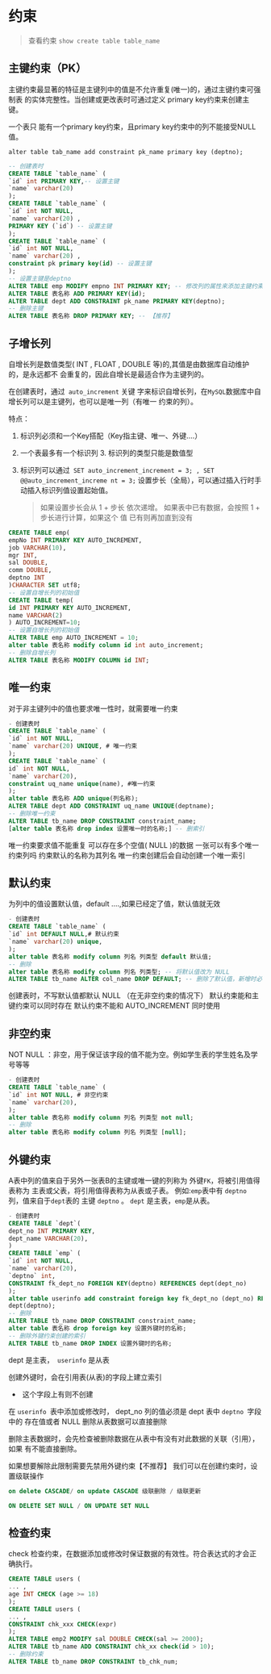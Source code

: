 # 约束

> 查看约束 `show create table table_name`

## 主键约束（PK）

主键约束最显著的特征是主键列中的值是不允许重复(唯一)的，通过主键约束可强制表 的实体完整性。当创建或更改表时可通过定义 primary key约束来创建主键。

一个表只 能有一个primary key约束，且primary key约束中的列不能接受NULL值。 

`alter table tab_name add constraint pk_name primary key (deptno);`

```sql
-- 创建表时
CREATE TABLE `table_name` (
`id` int PRIMARY KEY,-- 设置主键
`name` varchar(20)
);
CREATE TABLE `table_name` (
`id` int NOT NULL,
`name` varchar(20) ,
PRIMARY KEY (`id`) -- 设置主键
);
CREATE TABLE `table_name` (
`id` int NOT NULL,
`name` varchar(20) ,
constraint pk primary key(id) -- 设置主键
);
-- 设置主键是deptno
ALTER TABLE emp MODIFY empno INT PRIMARY KEY; -- 修改列的属性来添加主键约束
ALTER TABLE 表名称 ADD PRIMARY KEY(id);
ALTER TABLE dept ADD CONSTRAINT pk_name PRIMARY KEY(deptno);
-- 删除主键
ALTER TABLE 表名称 DROP PRIMARY KEY; -- 【推荐】
```

## 子增长列

自增长列是数值类型( INT , FLOAT , DOUBLE 等)的,其值是由数据库自动维护的，是永远都不 会重复的，因此自增长是最适合作为主键列的。

在创建表时，通过` auto_increment` 关键 字来标识自增长列，在`MySQL`数据库中自增长列可以是主键列，也可以是唯一列（有唯一 约束的列）。

 特点：

1. 标识列必须和一个Key搭配（Key指主键、唯一、外键....） 

2.  一个表最多有一个标识列 3. 标识列的类型只能是数值型

3. 标识列可以通过` SET auto_increment_increment = 3; , SET @@auto_increment_increme nt = 3;` 设置步长（全局），可以通过插入行时手动插入标识列值设置起始值。

   >如果设置步长会从 1 + 步长 依次递增。
   >如果表中已有数据，会按照 1 + 步长进行计算，如果这个 值 已有则再加直到没有

```sql
CREATE TABLE emp(
empNo INT PRIMARY KEY AUTO_INCREMENT,
job VARCHAR(10),
mgr INT,
sal DOUBLE,
comm DOUBLE,
deptno INT
)CHARACTER SET utf8;
-- 设置自增长列的初始值
CREATE TABLE temp(
id INT PRIMARY KEY AUTO_INCREMENT,
name VARCHAR(2)
) AUTO_INCREMENT=10;
-- 设置自增长列的初始值
ALTER TABLE emp AUTO_INCREMENT = 10;
alter table 表名称 modify column id int auto_increment;
-- 删除自增长列
ALTER TABLE 表名称 MODIFY COLUMN id INT;
```

## 唯一约束

对于非主键列中的值也要求唯一性时，就需要唯一约束

```sql
- 创建表时
CREATE TABLE `table_name` (
`id` int NOT NULL,
`name` varchar(20) UNIQUE, # 唯一约束
);
CREATE TABLE `table_name` (
id` int NOT NULL,
`name` varchar(20),
constraint uq_name unique(name), #唯一约束
);
alter table 表名称 ADD unique(列名称);
ALTER TABLE dept ADD CONSTRAINT uq_name UNIQUE(deptname);
-- 删除唯一约束
ALTER TABLE tb_name DROP CONSTRAINT constraint_name;
[alter table 表名称 drop index 设置唯一时的名称;] -- 删索引
```

唯一约束要求值不能重复 可以存在多个空值( NULL )的数据 一张可以有多个唯一约束列吗 约束默认的名称为其列名 唯一约束创建后会自动创建一个唯一索引

## 默认约束

为列中的值设置默认值，default ....,如果已经定了值，默认值就无效

```sql
- 创建表时
CREATE TABLE `table_name` (
`id` int DEFAULT NULL,# 默认约束
`name` varchar(20) unique,
);
alter table 表名称 modify column 列名 列类型 default 默认值;
-- 删除
alter table 表名称 modify column 列名 列类型; -- 将默认值改为 NULL
ALTER TABLE tb_name ALTER col_name DROP DEFAULT; -- 删除了默认值，新增时必须有值
```

创建表时，不写默认值都默认 NULL （在无非空约束的情况下） 默认约束能和主键约束可以同时存在 默认约束不能和 AUTO_INCREMENT 同时使用

## 非空约束

NOT NULL ：非空，用于保证该字段的值不能为空。例如学生表的学生姓名及学号等等

```sql
- 创建表时
CREATE TABLE `table_name` (
`id` int NOT NULL, # 非空约束
`name` varchar(20),
);
alter table 表名称 modify column 列名 列类型 not null;
-- 删除
alter table 表名称 modify column 列名 列类型 [null];
```

## 外键约束

A表中列的值来自于另外一张表B的主键或唯一键的列称为 外键`FK`，将被引用值得表称为 主表或父表，将引用值得表称为从表或子表。 例如:` emp `表中有 `deptno `列，值来自于` dept `表的 主键 `deptno` 。 `dept` 是主表，` emp `是从表。

```sql
- 创建表时
CREATE TABLE `dept`(
dept_no INT PRIMARY KEY,
dept_name VARCHAR(20),
)
CREATE TABLE `emp` (
`id` int NOT NULL,
`name` varchar(20),
`deptno` int,
CONSTRAINT fk_dept_no FOREIGN KEY(deptno) REFERENCES dept(dept_no)
);
alter table userinfo add constraint foreign key fk_dept_no (dept_no) REFERENCES
dept(deptno);
-- 删除
ALTER TABLE tb_name DROP CONSTRAINT constraint_name;
alter table 表名称 drop foreign key 设置外键时的名称;
-- 删除外键约束创建的索引
ALTER TABLE tb_name DROP INDEX 设置外键时的名称;
```

dept 是主表，` userinfo` 是从表 

创建外键时，会在引用表(从表)的字段上建立索引 

- ​	这个字段上有则不创建

在 `userinfo `表中添加或修改时， dept_no 列的值必须是 dept 表中 `deptno `字段中的 存在值或者 NULL 删除从表数据可以直接删除 

删除主表数据时，会先检查被删除数据在从表中有没有对此数据的关联（引用），如果 有不能直接删除。

 如果想要解除此限制需要先禁用外键约束【不推荐】 我们可以在创建约束时，设置级联操作

```sql
on delete CASCADE/ on update CASCADE 级联删除 / 级联更新 

ON DELETE SET NULL / ON UPDATE SET NULL
```

## 检查约束

check 检查约束，在数据添加或修改时保证数据的有效性。符合表达式的才会正确执行。

```sql
CREATE TABLE users (
... ,
age INT CHECK (age >= 18)
);
CREATE TABLE users (
... ,
CONSTRAINT chk_xxx CHECK(expr)
);
ALTER TABLE emp2 MODIFY sal DOUBLE CHECK(sal >= 2000);
ALTER TABLE tb_name ADD CONSTRAINT chk_xx check(id > 10);
-- 删除约束
ALTER TABLE tb_name DROP CONSTRAINT tb_chk_num;

```

